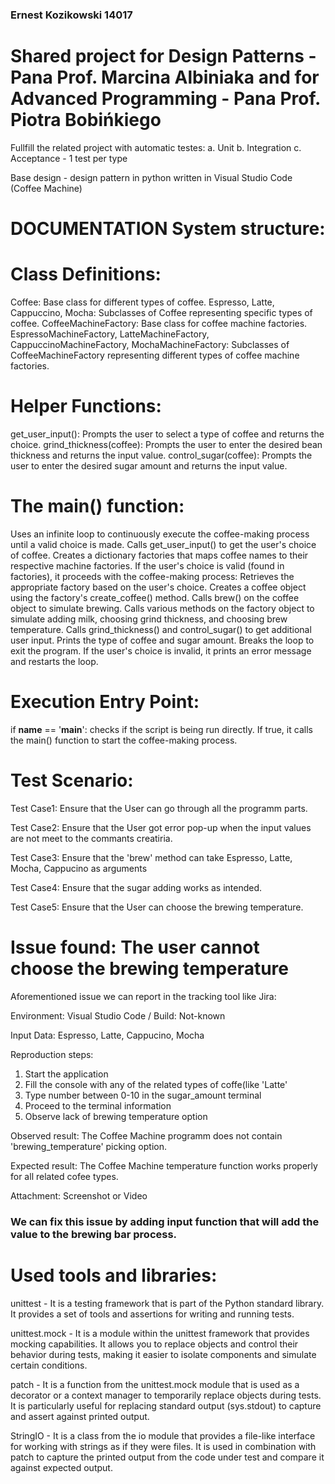 ### Ernest Kozikowski 14017

# Shared project for Design Patterns - Pana Prof. Marcina Albiniaka and for Advanced Programming - Pana Prof. Piotra Bobińkiego

Fullfill the related project with automatic testes: 
a. Unit   b. Integration c. Acceptance - 1 test per type

Base design - design pattern in python written in Visual Studio Code (Coffee Machine)



# DOCUMENTATION System structure:


# Class Definitions:

Coffee: Base class for different types of coffee.
Espresso, Latte, Cappuccino, Mocha: Subclasses of Coffee representing specific types of coffee.
CoffeeMachineFactory: Base class for coffee machine factories.
EspressoMachineFactory, LatteMachineFactory, CappuccinoMachineFactory, MochaMachineFactory: Subclasses of CoffeeMachineFactory representing different types of coffee machine factories.


# Helper Functions:
get_user_input(): Prompts the user to select a type of coffee and returns the choice.
grind_thickness(coffee): Prompts the user to enter the desired bean thickness and returns the input value.
control_sugar(coffee): Prompts the user to enter the desired sugar amount and returns the input value.


# The main() function:
Uses an infinite loop to continuously execute the coffee-making process until a valid choice is made.
Calls get_user_input() to get the user's choice of coffee.
Creates a dictionary factories that maps coffee names to their respective machine factories.
If the user's choice is valid (found in factories), it proceeds with the coffee-making process:
Retrieves the appropriate factory based on the user's choice.
Creates a coffee object using the factory's create_coffee() method.
Calls brew() on the coffee object to simulate brewing.
Calls various methods on the factory object to simulate adding milk, choosing grind thickness, and choosing brew temperature.
Calls grind_thickness() and control_sugar() to get additional user input.
Prints the type of coffee and sugar amount.
Breaks the loop to exit the program.
If the user's choice is invalid, it prints an error message and restarts the loop.


# Execution Entry Point:
if __name__ == '__main__': checks if the script is being run directly.
If true, it calls the main() function to start the coffee-making process.

# Test Scenario:

Test Case1: Ensure that the User can go through all the programm parts.

Test Case2: Ensure that the User got error pop-up when the input values are not meet to the commants creatiria.

Test Case3: Ensure that the 'brew' method can take Espresso, Latte, Mocha, Cappucino as arguments

Test Case4: Ensure that the sugar adding works as intended.

Test Case5: Ensure that the User can choose the brewing temperature.

# Issue found: The user cannot choose the brewing temperature
Aforementioned issue we can report in the tracking tool like Jira:

Environment: Visual Studio Code / Build: Not-known

Input Data:
Espresso, Latte, Cappucino, Mocha 

Reproduction steps:
1. Start the application
2. Fill the console with any of the related types of coffe(like 'Latte'
3. Type number between 0-10 in the sugar_amount terminal 
4. Proceed to the terminal information
5. Observe lack of brewing temperature option

Observed result:
The Coffee Machine programm does not contain 'brewing_temperature' picking option.

Expected result: 
The Coffee Machine temperature function works properly for all related cofee types.

Attachment: Screenshot or Video

### We can fix this issue by adding input function that will add the value to the brewing bar process.

# Used tools and libraries: 
unittest - It is a testing framework that is part of the Python standard library. It provides a set of tools and assertions for writing and running tests.

unittest.mock - It is a module within the unittest framework that provides mocking capabilities. It allows you to replace objects and control their behavior during tests, making it easier to isolate components and simulate certain conditions.

patch - It is a function from the unittest.mock module that is used as a decorator or a context manager to temporarily replace objects during tests. It is particularly useful for replacing standard output (sys.stdout) to capture and assert against printed output.

StringIO - It is a class from the io module that provides a file-like interface for working with strings as if they were files. It is used in combination with patch to capture the printed output from the code under test and compare it against expected output.
